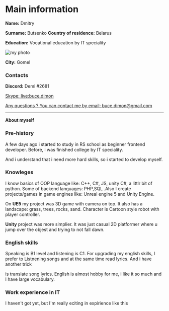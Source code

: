 # Main information

**Name:** Dmitry

**Surname:** Butsenko
**Country of residence:** Belarus

**Education:** Vocational education by IT speciality

![my photo]("фоточки\DSC_6177.JPG")

**City:** Gomel
### Contacts

**Discord:** Demi \#2681

[Skype: live:buce.dimon](live:buce.dimon)


[Any questions ? You can contact me by email: buce.dimon@gmail.com](buce.dimon@gmail.com)

------------------------------------------------------------------------------------------------------------------------------------------------------------------

**About myself**

### Pre-history
A few days ago i started to study in RS school as beginner frontend developer. Before, i was finished college by IT speciality. 

And i understand that i need more hard skills, so i started to develop myself.

### Knowleges 
I know basics of OOP language like: C++, C#, JS, unity C#, a littlr bit of python. Some of backend languages: PHP,SQL .Also I create projects/games in game engines like: Unreal engine 5 and Unity Engine.

On **UE5** my project was 3D game with camera on top. It also has a landscape: grass, trees, rocks, sand. Character is Cartoon style robot with player controller.

**Unity** project was more simplier. It was just casual 2D platformer where u jump over the objest and trying to not fall dawn. 

### English skills
Speaking is B1 level and listening is C1. For upgrading my english skills, I prefer to Listnening songs and at the same time read lyrics. And i have another trick

is translate song lyrics. English is almost hobby for me, i like it so much and I have large vocabulary.

### Work experience in IT
I haven't got yet, but I'm really eciting in expirience like this
